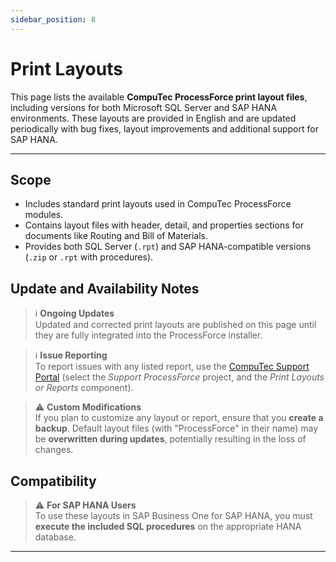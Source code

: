 ```yaml
---
sidebar_position: 8
---
```


# Print Layouts

This page lists the available **CompuTec ProcessForce print layout files**, including versions for both Microsoft SQL Server and SAP HANA environments. These layouts are provided in English and are updated periodically with bug fixes, layout improvements and additional support for SAP HANA.

---

## Scope

- Includes standard print layouts used in CompuTec ProcessForce modules.
- Contains layout files with header, detail, and properties sections for documents like Routing and Bill of Materials.
- Provides both SQL Server (`.rpt`) and SAP HANA-compatible versions (`.zip` or `.rpt` with procedures).

## Update and Availability Notes

> ℹ️ **Ongoing Updates**  
Updated and corrected print layouts are published on this page until they are fully integrated into the ProcessForce installer.

> ℹ️ **Issue Reporting**  
To report issues with any listed report, use the [CompuTec Support Portal](http://support.computec.pl/) (select the *Support ProcessForce* project, and the *Print Layouts or Reports* component).

> ⚠️ **Custom Modifications**  
If you plan to customize any layout or report, ensure that you **create a backup**. Default layout files (with "ProcessForce" in their name) may be **overwritten during updates**, potentially resulting in the loss of changes.

## Compatibility

> ⚠️ **For SAP HANA Users**  
To use these layouts in SAP Business One for SAP HANA, you must **execute the included SQL procedures** on the appropriate HANA database.

---
